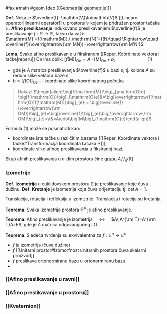 #fax #math #geom  [deo [[Geometrija|geometrije]]]
$\:$

**Def**. Neka je $\overline{f}: \mathbb{V}\to\mathbb{V}$ [[Linearni operator|linearni operator]] u prostoru $\mathbb{V}$ kojem je pridružen prostor tačaka $\mathbb{E}$. **Afino preslikavanje** indukovano preslikavanjem $\overline{f}$ je preslikavanje $f:\mathbb{E\to \mathbb{E}}$, takvo da važi:
$\mathrm{M}'=f(\mathrm{M}),\,\mathrm{N}'=f(N)\quad \Rightarrow\quad \overline{f}(\overrightarrow{\rm MN})=\overrightarrow{\rm M'N'}$

**Lema**. Svako afino preslikavanje u fiksiranom [[Reper. Koordinate vektora i tačke|reperu]] $\mathrm{O}e$ ima oblik:
$\big[f(\mathrm{M})\big]_{\mathrm{O}e}=A\cdot\big[\mathrm{M}\big]_{\mathrm{O}e}+b$, $\quad\quad\quad\quad\quad\quad(1)$ 
- gde je $A$  matrica preslikavanja $\overline{f}$ u bazi $e$,
  tj. kolone $A$ su redom slike vektora baze $e$,
- $b=\big[f(\mathrm{O})\big]_{\mathrm{O}e}$ — koordinate slike koordinatnog početka

> Dokaz:
> $\begin{align}\big[f(\mathrm{M})\big]_{\mathrm{O}e}-\big[f(\mathrm{O})\big]_{\mathrm{O}e}&=\big[\overrightarrow{f(\mathrm{O})f(\mathrm{M})}\big]_{e} = \big[\overline{f}(\overrightarrow{\rm OM})\big]_{e}=\big[\overline{f}\big]_{e}\big[\overrightarrow{\rm OM}\big]_{e}=\\&=A\cdot\big[M\big]_{\mathrm{O}e}\end{align}$

Formula (1) može se posmatrati kao:
- koordinate iste tačke u različitim bazama \[[[Reper. Koordinate vektora i tačke#Transformacija koordinata tačaka|*]]];
- koordinate slike afinog preslikavanja u fiksiranoj bazi.

Skup afinih preslikavanja u $n$-dim prostoru čine <u>grupu</u> $A\!f\!f_{n}(\mathbb{R})$


### Izometrije

**Def**. **Izometrija** u euklidovskom prostoru $\mathbb{E}$ je preslikavanje koje čuva dužinu.
**Def**. **Kretanje** je izometrija koja čuva orijentaciju tj. $\det A=1$.

Translacija, rotacija i refleksija u izometrije.
Translacija i rotacija su kretanja.

**Teorema**. Svaka izometrija prostora $\mathbb{E}^{n}$ je afino preslikavanje.

**Teorema**. Afino preslikavanje je izometrija $\quad\Leftrightarrow\quad$ $A\,A^{\rm T}=A^{\rm T}A=E$, gde je $A$ matrica odgovarajućeg LO.

**Teorema**. Sledeća tvrđenja su ekvivalentna za $f: \mathbb{E}^{n}\to\mathbb{E}^{n}$
- $f$ je izometrija (čuva dužine)
- $f$ [[Unitarni prostor#Izomorfnost unitarnih prostora|čuva skalarni proizvod]]
- $f$ preslikava ortonormiranu bazu u ortonormiranu bazu.
- 
### [[Afino preslikavanje u ravni]]
### [[Afino preslikavanje u prostoru]]
### [[Kvaternion]]